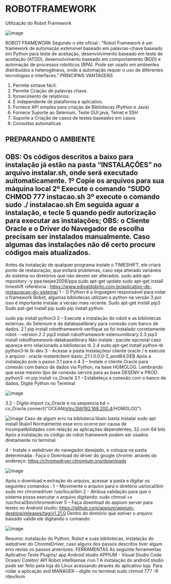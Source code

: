 # ROBOTFRAMEWORK
Utilização do Robot Framework  


![image](https://user-images.githubusercontent.com/16406050/147835594-db26d48b-43ea-4125-8831-f24d5c3c07d8.png)


ROBOT FRAMEWORK
Segundo o site oficial : ”Robot Framework é um framework de automação extensível
baseado em palavras-chave baseado em Python para teste de aceitação, desenvolvimento
baseado em teste de aceitação (ATDD), desenvolvimento baseado em comportamento (BDD) e
automação de processos robóticos (RPA). Pode ser usado em ambientes distribuídos e
heterogêneos, onde a automação requer o uso de diferentes tecnologias e interfaces.”
PRINCIPAIS VANTAGENS
1. Permite sintaxe fácil.
2. Permite Criação de palavras chave.
3. fornecimento de relatórios.
4. É independente de plataforma e aplicativo.
5. Fornece API simples para criação de Bibliotecas (Python e Java)
6. Fornece Suporte ao Selenium, Teste GUI java, Telnet e SSH
7. Suporte a Criação de casos de testes baseados em casos
8. Consultas automáticas


PREPARANDO O AMBIENTE
----------------------------------------------------------------------------------------------------------------------------------
OBS: Os códigos descritos a baixo para instalação já estão na pasta “INSTALAÇÕES” no
arquivo instalar.sh, onde será executado auitomaticamente.
1º Copie os arquivos para sua máquina local
2º Execute o comando “SUDO CHMOD 777 instacao.sh
3º execute o comando sudo ./ instalacao.sh
Em seguida aguar a instalação, e tecle S quando pedir autorização para executar as
instalações;
OBS: o Cliente Oracle e o Driver do Navegador de escolha precisam ser instalados
manualmente. Caso algumas das instalações não dê certo procure códigos mais
atualizados.
-----------------------------------------------------------------------------------------------------------------------------------
Antes da instalação de qualquer programa instale o TIMESHIFT, ele criará ponto de restauração,
que evitará problemas, caso seja alterado variáveis do sistema ou diretórios que não devem ser
alterados.
sudo add-apt-repository -y ppa:teejee2008/ppa
sudo apt-get update
sudo apt-get install timeshift
referência :
https://www.edivaldobrito.com.br/aplicativo-de-restauracao-do-sistema/
1 - O Python é a linguagem responsável para rodar o framework Robot, algumas bibliotecas
utilizam o python na versão 3 por isso é importante instalar a versão mais recente.
Sudo apt-get install pip3
Sudo pat-get install pip
sudo pip install python

sudo pip install python3
2 – Execute a instalação do robot e as bibliotecas externas, do Selenium e da
databaselibrary para conexão com banco de dados.
2.1 pip install robotframework
verifique se foi instalado corretamente robot --version
2.2 pip3 install robotframework-seleniumlibrary
2.3 pip3 install robotframework-databaselibrary
Não instale : pacote opcional caso apareça erro relacionado a bibliotecas tk
2.4 sudo apt-get install python-tk python3-tk tk-dev
3 - Acesse a pasta instalações/ cliente oracle /
e execute o arquivo : oracle-instantclient-basic_21.1.0.0.0-2_amd64.DEB
Após a instalação pule o passo 3.1 para o 4
3 – Instale o cliente Oracle para conexão com banco de dados via Python, na base
HOMOLOG. Lembrando que esse mesmo tipo de conexão servirá para as base DESENV e
PROD:
python3 -m pip install cx_Oracle
3.1 – Estabeleça a conexão com o banco de dados, Digite Python no Terminal

![image](https://user-images.githubusercontent.com/16406050/147835609-62b5af8c-d2e1-4dc4-84c7-5397a07f5dfe.png)

3.2 - Digite import cx_Oracle e na sequencia
bd = cx_Oracle.connect("OCEAN/p1nc3l@192.168.200.4/HOMOLOG")

![image](https://user-images.githubusercontent.com/16406050/147835613-7240bc71-854a-480e-911c-a86637159a44.png)
Caso de algum erro na biblioteca libaio basta instalar sudo apt install libaio1
Normalmente esse erro ocorre por causa de incompatibilidades com relação as aplicações dependentes, 32 com 64 bits
Após a instalação os código do robot framework podem ser usados diretamente no terminal.

4 - Instale o webdriver do navegador desejado, e coloque na pasta determinada :
Faça o Download do driver do google chrome: através do endereço:
https://chromedriver.chromium.org/downloads

![image](https://user-images.githubusercontent.com/16406050/147835626-c564ad8c-52ee-4e02-bc41-03f3e8ee0cc6.png)


Após o download e extração do arquivo, acessar a pasta e digitar os seguintes
comandos :
1 – Movimente o arquivo para o diretório usrlocal/bin
sudo mv chromedriver /usr/local/bin
2 - Atribua validação para que o sistema possa executar o arquivo digitando:
sudo chmod +x /usr/local/bin/chromedriver
5 – Faça download do appium server para testes no Android studio:
https://github.com/appium/appium-desktop/releases/tag/v1.21.0
Dentro do diretório que estiver o arquivo baixado valide ele digitando o comando:


![image](https://user-images.githubusercontent.com/16406050/147835636-0a43c4ac-108d-4c52-901c-3ab787cf0453.png)

Resumo: instalação do Python, Robot e suas bibliotecas, instalação do webdriver do
ChromeDriver, caso alguns dos passos descritos tiver algum erro revise os passos
anteriores.
FERRAMENTAS
As seguinte ferramentas
Aplicativo Teste Plugins/ app
Android studio APPIUM -
Visual Studio Code Ocean/ Coletor/ API Robot intellisense /run
1 A instalação do android studio pode ser feito pela loja do Linux acessando através do
aplicativo loja.
Para rodar a aplicação avd MANAGER – digite no terminal
sudo chmod 777 -R /dev/kvm






